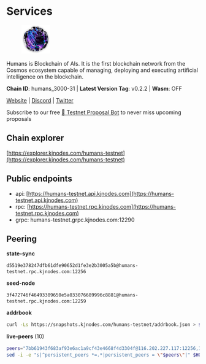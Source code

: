 # Services

<figure><img src="https://raw.githubusercontent.com/kj89/cosmos-images/main/logos/humans.png" alt=""><figcaption></figcaption></figure>

Humans is Blockchain of AIs. It is the first blockchain network  from the Cosmos ecosystem capable of managing, deploying and  executing artificial intelligence on the blockchain.

**Chain ID**: humans_3000-31 | **Latest Version Tag**: v0.2.2 | **Wasm**: OFF

[Website](https://humans.ai) | [Discord](https://discord.gg/humansdotai) | [Twitter](https://twitter.com/humansdotai)



Subscribe to our free [🤖 Testnet Proposal Bot](https://t.me/kjnodes_testnet_proposal_bot) to never miss upcoming proposals


## Chain explorer
[https://explorer.kjnodes.com/humans-testnet](https://explorer.kjnodes.com/humans-testnet)

## Public endpoints

* api: [https://humans-testnet.api.kjnodes.com](https://humans-testnet.api.kjnodes.com)
* rpc: [https://humans-testnet.rpc.kjnodes.com](https://humans-testnet.rpc.kjnodes.com)
* grpc: humans-testnet.grpc.kjnodes.com:12290

## Peering

**state-sync**

```text
d5519e378247dfb61dfe90652d1fe3e2b3005a5b@humans-testnet.rpc.kjnodes.com:12256
```

**seed-node**

```text
3f472746f46493309650e5a033076689996c8881@humans-testnet.rpc.kjnodes.com:12259
```

**addrbook**
```bash
curl -Ls https://snapshots.kjnodes.com/humans-testnet/addrbook.json > $HOME/.humansd/config/addrbook.json
```

**live-peers** (10)
```bash
peers="7bb61943f683af93e6ac1a9cf43e4668f4d3304f@116.202.227.117:12256,1ac5cfbf03df14b6c41d09d9f284e75cf03f5742@202.61.236.219:26656,ceba57f1376d4949cc0419918d110f0085b24b25@135.181.113.225:26656,e1c43f090cef72f675c37f97ed2117417e251823@65.109.92.240:1166,42f95015c31c7814b6a0a717fd8c63d15f896e88@94.237.27.19:26656,be5158df5152ec7e6a4eca04c89e40494d19927c@51.79.101.159:26656,907cb9da5d7d7182a80a6e38aad59bd067059bb3@65.21.200.54:26656,945422039658c95372b0b4f45c24ec4a5f849206@38.146.3.209:26656,b9767aa2312748caaf67425890768d85186b69b1@5.9.87.205:26646,d5519e378247dfb61dfe90652d1fe3e2b3005a5b@65.109.68.190:12256"
sed -i -e "s|^persistent_peers *=.*|persistent_peers = \"$peers\"|" $HOME/.humansd/config/config.toml
```
